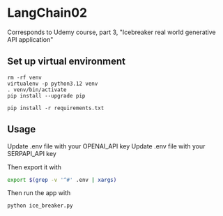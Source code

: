 # LangChain02

Corresponds to Udemy course, part 3, "Icebreaker real world generative API application"

## Set up virtual environment
```
rm -rf venv
virtualenv -p python3.12 venv
. venv/bin/activate
pip install --upgrade pip

pip install -r requirements.txt
```

## Usage

Update .env file with your OPENAI_API key
Update .env file with your SERPAPI_API key

Then export it with

```bash
export $(grep -v '^#' .env | xargs)
```

Then run the app with

```bash
python ice_breaker.py
```
